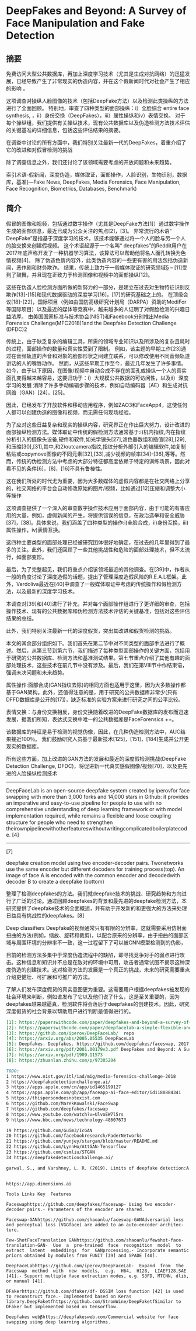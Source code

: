 

<!--
 * @version:
 * @Author:  StevenJokess https://github.com/StevenJokess
 * @Date: 2020-09-28 18:57:58
 * @LastEditors:  StevenJokess https://github.com/StevenJokess
 * @LastEditTime: 2020-12-07 19:40:19
 * @Description:MT
 * @TODO::
 * @Reference:
-->

[5]:MT

# DeepFakes and Beyond: A Survey of Face Manipulation and Fake Detection

## 摘要

免费访问大型公共数据库，再加上深度学习技术（尤其是生成对抗网络）的迅猛发展，已经导致产生了非常现实的伪造内容，并在这个假新闻时代对社会产生了相应的影响 。

这项调查对操纵人脸图像的技术（包括DeepFake方法）以及检测此类操纵的方法进行了全面回顾。 特别地，审查了四种类型的面部操纵：i）全脸综合 entire face synthesis, ，ii）身份交换（DeepFakes），iii）属性操纵和iv）表情交换。 对于每个操纵组，我们提供有关操纵技术，现有公共数据库以及伪造检测方法技术评估的关键基准的详细信息，包括这些评估结果的摘要。

在调查中讨论的所有方面中，我们特别关注最新一代的DeepFakes，着重介绍了它的改进和对假冒检测的挑战

除了调查信息之外，我们还讨论了该领域需要考虑的开放问题和未来趋势。

索引术语-假新闻，深度伪造，媒体取证，面部操作，人脸识别，生物识别，数据库，基准(—Fake News, DeepFakes, Media Forensics, Face Manipulation, Face Recognition, Biometrics, Databases, Benchmark)



## 简介

假冒的图像和视频，包括通过数字操作（尤其是DeepFake方法[1]）通过数字操作生成的面部信息，最近已成为公众关注的焦点[2]，[3]。 非常流行的术语“ DeepFake”是指基于深度学习的技术，该技术能够通过将一个人的脸与另一个人的脸交换来创建假视频。 这个术语起源于一个名叫“ deepfakes”的Reddit用户在2017年底声称开发了一种机器学习算法，该算法可以帮助他将名人面孔转换为色情视频[4]。 除了伪造色情内容外，此类伪造内容的一些更有害的用法包括伪造新闻，恶作剧和财务欺诈。 结果，传统上致力于一般媒体取证的研究领域[5] – [11]受到了鼓舞，并且现在正致力于检测图像和视频中的面部操纵[12]。

这些在伪造人脸检测方面所做的新努力的一部分，是建立在过去对生物特征识别反欺诈[13]-[15]和现代数据驱动的深度学习[16]，[17]的研究基础之上的。 在顶级会议[18]-[22]，国际项目（例如由国防高级研究计划局（DARPA）资助的MediFor等国际项目）以及最近的媒体等竞赛中，越来越多的人证明了对假脸检测的兴趣日益浓厚。 由美国国家标准与技术协会(NIST)和Facebook分别推出Media Forensics Challenge(MFC2018)1and the Deepfake Detection Challenge (DFDC)2


传统上，由于缺乏复杂的编辑工具，所需的领域专业知识以及所涉及的复杂且耗时的过程，面部操作的数量和真实性受到了限制。 例如，该主题的早期工作[23]通过在音频轨道的声音和对象的脸部形状之间建立联系，可以修改使用不同音频轨道讲话的人的嘴唇动作。 然而，从这些早期工作至今，最近几年发生了许多事情。 如今，由于以下原因，在图像/视频中自动合成不存在的面孔或操纵一个人的真实面孔变得越来越容易，这要归功于：i）大规模公共数据的可访问性，以及ii）深度学习的发展 消除了许多手动编辑步骤的技术，例如自动编码器（AE）和生成对抗网络（GAN）[24]，[25]。

因此，已经发布了开放软件和移动应用程序，例如ZAO3和FaceApp4，这使任何人都可以创建伪造的图像和视频，而无需任何现场经验。

为了应对这些日益复杂和现实的操纵内容，研究界正在作出巨大努力，设计改进的面部操纵检测方法。媒体取证中传统的假检测方法通常基于:i)机内指纹,内在指纹分析引入的摄像头设备,硬件和软件,如光学镜头[27],滤色器数组和插值[28],[29],和压缩[30],[31],其中,和2)outcamera指纹,指纹分析外部引入的编辑软件,如复制粘贴或copymove图像的不同元素[32],[33],减少视频的帧率[34]-[36],等等。然而，传统的伪检测方法中考虑的大部分特征都高度依赖于特定的训练场景，因此对看不见的条件[6]，[8]，[16]不具有鲁棒性。

这在我们所处的时代尤为重要，因为大多数媒体的虚假内容都是在社交网络上分享的，社交网络的平台会自动修改原始的图片/视频，比如通过[12]压缩和调整大小等操作

这项调查提供了一个深入的审查数字操作技术应用于面部内容，由于可能的有害应用的大量，例如，虚假新闻的产生，将提供错误的信息，在政治选举和安全威胁[37]，[38]。具体来说，我们涵盖了四种类型的操作:i)全脸合成，ii)身份互换，iii)属性操作，iv)表情互换。

这四种主要类型的面部处理已经被研究团体很好地确定，在过去的几年里得到了最多的关注。此外，我们还回顾了一些其他挑战性和危险的面部处理技术，但不太流行，如面部变形。

最后，为了完整起见，我们将重点介绍该领域最近的其他调查。在[39]中，作者从一般的角度讨论了深度造假的话题，提出了管理深度造假风险的R.E.A.L框架。此外，Verdoliva最近在[40]中调查了一般媒体取证中考虑的传统操作和假检测方法，以及最新的深度学习技术。

本调查对[39]和[40]进行了补充，并对每个面部操作组进行了更详细的审查，包括操作技术、现有的公共数据库和伪检测方法技术评估的关键基准，包括对这些评估结果的总结。

此外，我们特别关注最新一代的深度假货，突出其改进和假货检测的挑战。

本文的其余部分组织如下。我们首先在第二节中对不同类型的面部手法进行了概述。然后，从第三节到第六节，我们描述了每种类型面部操作的关键方面，包括用于研究的公共数据库、检测方法和基准测试结果。第七节重点介绍了其他有趣的面部处理技术，这些技术在前几节中没有涉及。最后，我们在第VIII节中作结束语，强调未决问题和未来趋势。









属性操作:面部合成(GAN指纹去除)的相同方面也适用于这里，因为大多数操作都基于GAN架构。此外，还值得注意的是，用于研究的公共数据库非常少(只有DFFD数据库是公开的[17])，缺乏标准的实验方案来进行研究之间的公平比较。

表情交换：与身份交换相反，身份交换随着改进的DeepFake数据库的发布而迅速发展，据我们所知，表达式交换中唯一的公共数据库是FaceForensics ++。

该数据库的特征是易于检测的视觉伪像，因此，在几种伪造检测方法中，AUC结果接近100％。 我们鼓励研究人员基于最新技术[125]，[151]，[184]生成并公开更现实的数据库。


所有这些方面，加上改进的GAN方法的发展和最近的深度假检测挑战(DeepFake Detection Challenge, DFDC)，将促进新一代真实感假图像/视频[70]，以及更先进的人脸操纵检测技术

---

DeepFaceLab is an open-source deepfake system created by iperovfor face swapping with more than 3,000 forks and 14,000 stars in Github: it provides an imperative and easy-to-use pipeline for people to use with no comprehensive understanding of deep learning framework or with model implementation required, while remains a ﬂexible and loose coupling structure for people who need to strengthen theirownpipelinewithotherfeatureswithoutwritingcomplicatedboilerplatecode. [4]



---
[7]

  deepfake  creation  model  using  two  encoder-decoder  pairs.  Twonetworks  use  the  same  encoder  but  different  decoders  for  training  process(top). An image of face A is encoded with the common encoder and decodedwith decoder B to create a deepfake (bottom)

整理了检测deepfakes的方法。我们就deepfake技术的挑战、研究趋势和方向进行了广泛的讨论。通过回顾deepfakes的背景和最先进的deepfake检测方法，本研究提供了deepfake技术的全面概述，并有助于开发新的和更强大的方法来处理日益具有挑战性的deepfakes。[8]


Deep classifiers
Deepfake的视频通常只有有限的分辨率，这就需要采用仿射面扭曲的方法(例如，缩放、旋转和裁剪)，以配合原来的分辨率，由于扭曲的面部区域与周围环境的分辨率不一致，这一过程留下了可以被CNN模型检测到的伪影，


目前的检测方法多集中于深度伪造流程中的缺陷，即寻找竞争对手的弱点进行攻击。这种信息和知识并不总是在敌对的环境中可用，攻击者通常试图不揭示这种深度伪造的创建技术。这对检测方法的发展是一个真正的挑战，未来的研究需要重点介绍更健壮、可扩展和可推广的方法。

了解人们发布深度假货的真实意图更为重要。这需要用户根据deepfakes被发现的社会环境来判断，例如谁发布了它以及他们说了什么，这是至关重要的，因为deepfakes越来越逼真，检测软件将会落后于deepfakes的创建技术。因此，研究深度假货的社会背景以帮助用户进行判断是值得进行的。



```md
[1]: https://paperswithcode.com/paper/deepfakes-and-beyond-a-survey-of-face
[2]: https://paperswithcode.com/paper/deepfacelab-a-simple-flexible-and-extensible
[3]: https://github.com/iperov/DeepFaceLab/  repo
[4]: https://arxiv.org/abs/2005.05535 DeepFaceLab
[5]: Deepfakes. Deepfakes. https://github.com/deepfakes/faceswap, 2017.
[6]: https://arxiv.org/pdf/2001.00179v3.pdf DeepFakes and Beyond: A Survey of Face Manipulation and Fake Detection
[7]: https://arxiv.org/pdf/1909.11573
[8]: https://zhuanlan.zhihu.com/p/97305204
```

```md
TODO:
1 https://www.nist.gov/itl/iad/mig/media-forensics-challenge-2018
2 https://deepfakedetectionchallenge.ai/
3 https://apps.apple.com/cn/app/id1465199127
4 https://apps.apple.com/gb/app/faceapp-ai-face-editor/id1180884341
5 https://thispersondoesnotexist.com
6 https://github.com/MarekKowalski/FaceSwap
7 https://github.com/deepfakes/faceswap
8 https://www.youtube.com/watch?v=UlvoEW7l5rs
9 https://www.bbc.com/news/technology-48607673

19 https://github.com/Guim3/IcGAN
20 https://github.com/facebookresearch/FaderNetworks
21 https://github.com/yunjey/stargan/blob/master/README.md
22 https://github.com/LynnHo/AttGAN-Tensorflow
23 https://github.com/csmliu/STGAN
34 https://deepfakedetectionchallenge.ai/

garwal, S., and Varshney, L. R. (2019). Limits of deepfake detection:A robust estimation viewpoint.arXiv preprintarXiv:1905.03493.
```

```

https://app.dimensions.ai

Tools Links Key  Features

Faceswaphttps://github.com/deepfakes/faceswap- Using two encoder-decoder pairs.- Parameters of the encoder are shared.

Faceswap-GANhttps://github.com/shaoanlu/faceswap-GANAdversarial loss and perceptual loss (VGGface) are added to an auto-encoder architec-ture.

Few-ShotFaceTranslation GANhttps://github.com/shaoanlu/fewshot-face-translation-GAN-  Use  a  pre-trained  face  recognition  model  to  extract  latent  embeddings  for  GANprocessing.- Incorporate semantic priors obtained by modules from FUNIT [39] and SPADE [40].

DeepFaceLabhttps://github.com/iperov/DeepFaceLab-  Expand  from  the  Faceswap  method  with  new  models,  e.g.  H64,  H128,  LIAEF128,SAE [41].- Support multiple face extraction modes, e.g. S3FD, MTCNN, dlib, or manual [41].

DFakerhttps://github.com/dfaker/df- DSSIM loss function [42] is used to reconstruct face.- Implemented based on Keras library.DeepFaketfhttps://github.com/StromWine/DeepFaketfSimilar to DFaker but implemented based on tensorflow.

Deepfakes webβhttps://deepfakesweb.com/Commercial website for face swapping using deep learning algorithms.
```
